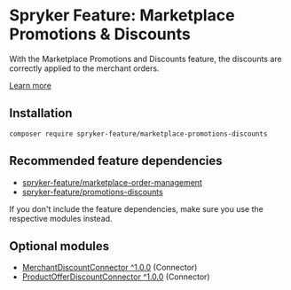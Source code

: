 # Spryker Feature: Marketplace Promotions & Discounts

With the Marketplace Promotions and Discounts feature, the discounts are correctly applied to the merchant orders.

[Learn more](https://docs.spryker.com/docs/pbc/all/discount-management/202307.0/marketplace/marketplace-promotions-discounts-feature-overview.html)

## Installation

```
composer require spryker-feature/marketplace-promotions-discounts
```

## Recommended feature dependencies
- [spryker-feature/marketplace-order-management](https://github.com/spryker-feature/marketplace-order-management)
- [spryker-feature/promotions-discounts](https://github.com/spryker-feature/promotions-discounts)

If you don't include the feature dependencies, make sure you use the respective modules instead.

## Optional modules
- [MerchantDiscountConnector ^1.0.0](https://github.com/spryker/merchant-discount-connector) (Connector)
- [ProductOfferDiscountConnector ^1.0.0](https://github.com/spryker/product-offer-discount-connector) (Connector)
